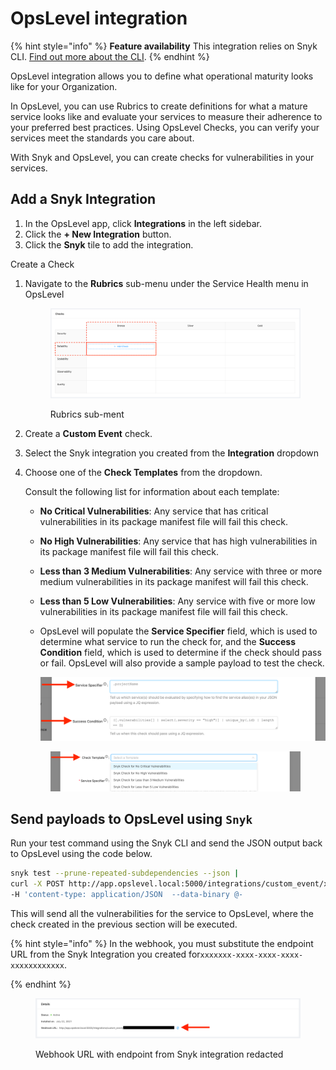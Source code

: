 # OpsLevel integration

{% hint style="info" %}
**Feature availability** This integration relies on Snyk CLI. [Find out more about the CLI](../../features/snyk-cli/guides-for-our-cli/cli-reference.md).
{% endhint %}

OpsLevel integration allows you to define what operational maturity looks like for your Organization.

In OpsLevel, you can use Rubrics to create definitions for what a mature service looks like and evaluate your services to measure their adherence to your preferred best practices. Using OpsLevel Checks, you can verify your services meet the standards you care about.

With Snyk and OpsLevel, you can create checks for vulnerabilities in your services.

## Add a Snyk Integration

1. In the OpsLevel app, click **Integrations** in the left sidebar.
2. Click the **+ New Integration** button.
3. Click the **Snyk** tile to add the integration.

Create a Check

1.  Navigate to the **Rubrics** sub-menu under the Service Health menu in OpsLevel



    <figure><img src="../../.gitbook/assets/image (102) (1) (1) (1) (1) (1) (1) (1) (13).png" alt="Rubrics sub-ment"><figcaption><p>Rubrics sub-ment</p></figcaption></figure>
2. Create a **Custom Event** check.
3. Select the Snyk integration you created from the **Integration** dropdown
4.  Choose one of the **Check Templates** from the dropdown.

    Consult the following list for information about each template:

    * **No Critical Vulnerabilities**: Any service that has critical vulnerabilities in its package manifest file will fail this check.
    * **No High Vulnerabilities**: Any service that has high vulnerabilities in its package manifest file will fail this check.
    * **Less than 3 Medium Vulnerabilities**: Any service with three or more medium vulnerabilities in its package manifest will fail this check.
    * **Less than 5 Low Vulnerabilities**: Any service with five or more low vulnerabilities in its package manifest file will fail this check.
    *   OpsLevel will populate the **Service Specifier** field, which is used to determine what service to run the check for, and the **Success Condition** field, which is used to determine if the check should pass or fail. OpsLevel will also provide a sample payload to test the check.

        <img src="../../.gitbook/assets/image (102) (1) (1) (1) (1) (2) (1) (1) (1) (1) (1) (1) (1) (3).png" alt="" data-size="original">

    <figure><img src="../../.gitbook/assets/image (102) (1) (1) (1) (1) (1) (1) (1) (1) (1) (1) (1) (1) (1) (1) (1) (1) (1) (1) (1) (1) (1) (1) (1) (1) (1) (1) (1) (1) (1) (1) (1) (1) (1) (10).png" alt=""><figcaption></figcaption></figure>

## Send payloads to OpsLevel using `Snyk`

Run your test command using the Snyk CLI and send the JSON output back to OpsLevel using the code below.

```bash
snyk test --prune-repeated-subdependencies --json |
curl -X POST http://app.opslevel.local:5000/integrations/custom_event/xxxxxxx-xxxx-xxxx-xxxx-xxxxxxxxxxxx \
-H 'content-type: application/JSON  --data-binary @-
```

This will send all the vulnerabilities for the service to OpsLevel, where the check created in the previous section will be executed.

{% hint style="info" %}
In the webhook, you must substitute the endpoint URL from the Snyk Integration you created for`xxxxxxx-xxxx-xxxx-xxxx-xxxxxxxxxxxx`.


{% endhint %}

<figure><img src="../../.gitbook/assets/image (151) (1) (1) (1) (1) (1) (1) (1) (1) (1) (1) (1) (2) (1).png" alt=""><figcaption><p>Webhook URL with endpoint from Snyk integration redacted</p></figcaption></figure>
